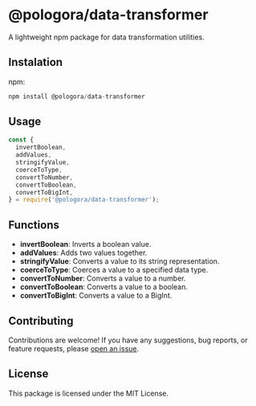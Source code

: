 # @pologora/data-transformer

A lightweight npm package for data transformation utilities.

## Instalation

npm:

```javascript
npm install @pologora/data-transformer
```

## Usage

```javascript
const {
  invertBoolean,
  addValues,
  stringifyValue,
  coerceToType,
  convertToNumber,
  convertToBoolean,
  convertToBigInt,
} = require('@pologora/data-transformer');
```

## Functions

- **invertBoolean**: Inverts a boolean value.
- **addValues**: Adds two values together.
- **stringifyValue**: Converts a value to its string representation.
- **coerceToType**: Coerces a value to a specified data type.
- **convertToNumber**: Converts a value to a number.
- **convertToBoolean**: Converts a value to a boolean.
- **convertToBigInt**: Converts a value to a BigInt.

## Contributing

Contributions are welcome! If you have any suggestions, bug reports, or feature requests, please [open an issue](https://github.com/pologora/data-transformer-lib/issues).

## License

This package is licensed under the MIT License.
